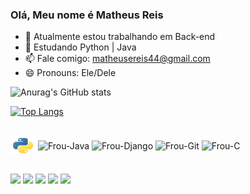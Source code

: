 ### Olá, Meu nome é Matheus Reis

- 🔭 Atualmente estou trabalhando em Back-end
- 🌱 Estudando Python  | Java
- 📫 Fale comigo: matheusereis44@gmail.com
- 😄 Pronouns: Ele/Dele



![Anurag's GitHub stats](https://github-readme-stats.vercel.app/api?username=Frouzin&show_icons=true&theme=dark)

[![Top Langs](https://github-readme-stats.vercel.app/api/top-langs/?username=Frouzin&layout=compact&theme=dark)](https://github.com/Frouzin)

</div>
<div style="display: inline_block"><br>
  <img align="center" alt="Frou-Python" height="30" width="40" src="https://raw.githubusercontent.com/devicons/devicon/master/icons/python/python-original.svg">
  <img align="center" alt="Frou-Java" height="30" width="40" src="https://cdn.jsdelivr.net/gh/devicons/devicon/icons/java/java-original.svg" />
  <img align="center" alt="Frou-Django" height="30" width="40" src="https://cdn.jsdelivr.net/gh/devicons/devicon/icons/django/django-plain.svg" />  
  <img align="center" alt="Frou-Git" height="30" width="40" src="https://cdn.jsdelivr.net/gh/devicons/devicon/icons/git/git-plain.svg" />  
  <img align="center" alt="Frou-C" height="30" width="40" src="https://cdn.jsdelivr.net/gh/devicons/devicon/icons/c/c-original.svg" />

 </div>
 
  ##
  
   
<div> 
  <a href="https://www.youtube.com/channel/UC4Je6wBMUn9E9v56Wo1jtOg" target="_blank"><img src="https://img.shields.io/badge/YouTube-FF0000?style=for-the-badge&logo=youtube&logoColor=white" target="_blank"></a>
  <a href="https://instagram.com/reis.floow" target="_blank"><img src="https://img.shields.io/badge/-Instagram-%23E4405F?style=for-the-badge&logo=instagram&logoColor=white" target="_blank"></a>
 	<a href="https://www.twitch.tv/floowzinho" target="_blank"><img src="https://img.shields.io/badge/Twitch-9146FF?style=for-the-badge&logo=twitch&logoColor=white" target="_blank"></a>
  <a href = "mailto:matheusereis44@gmail.com"><img src="https://img.shields.io/badge/-Gmail-%23333?style=for-the-badge&logo=gmail&logoColor=white" target="_blank"></a>
  <a href="https://www.linkedin.com/in/matheusreispy/" target="_blank"><img src="https://img.shields.io/badge/-LinkedIn-%230077B5?style=for-the-badge&logo=linkedin&logoColor=white" target="_blank"></a> 
